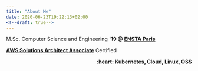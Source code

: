 ```yaml
---
title: "About Me"
date: 2020-06-23T19:22:13+02:00
<!--draft: true-->
---
```


M.Sc. Computer Science and Engineering **'19 @ [ENSTA Paris](https://www.ensta-paris.fr/)**


**[AWS Solutions Architect Associate](https://www.certmetrics.com/amazon/public/transcript.aspx?transcript=BCJ6YEDC1BRQQVKJ)** Certified

<div style="text-align: right"> <b>:heart: Kubernetes, Cloud, Linux, OSS</b></div>

